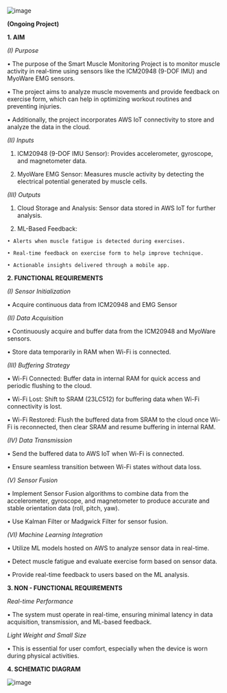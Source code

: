 ![image](https://github.com/user-attachments/assets/c9f50694-41e5-4b65-bc89-ea9a9235157b)


**(Ongoing Project)**




**1. AIM**

_(I) Purpose_

  • The purpose of the Smart Muscle Monitoring Project is to monitor muscle activity in real-time using sensors like the ICM20948 (9-DOF IMU) and MyoWare EMG sensors.
  
  • The project aims to analyze muscle movements and provide feedback on exercise form, which can help in optimizing workout routines and preventing injuries.
  
  • Additionally, the project incorporates AWS IoT connectivity to store and analyze the data in the cloud.


_(II) Inputs_

  1. ICM20948 (9-DOF IMU Sensor): Provides accelerometer, gyroscope, and magnetometer data.
    
  2. MyoWare EMG Sensor: Measures muscle activity by detecting the electrical potential generated by muscle cells.


_(III) Outputs_

  1. Cloud Storage and Analysis: Sensor data stored in AWS IoT for further analysis.
    
  2. ML-Based Feedback:
     
    • Alerts when muscle fatigue is detected during exercises.
  
    • Real-time feedback on exercise form to help improve technique.
    
    • Actionable insights delivered through a mobile app.




**2. FUNCTIONAL REQUIREMENTS**

_(I) Sensor Initialization_

  • Acquire continuous data from ICM20948 and EMG Sensor


_(II) Data Acquisition_

  • Continuously acquire and buffer data from the ICM20948 and MyoWare sensors.
  
  • Store data temporarily in RAM when Wi-Fi is connected.


_(III) Buffering Strategy_

  • Wi-Fi Connected: Buffer data in internal RAM for quick access and periodic flushing to the cloud.
  
  • Wi-Fi Lost: Shift to SRAM (23LC512) for buffering data when Wi-Fi connectivity is lost.
  
  • Wi-Fi Restored: Flush the buffered data from SRAM to the cloud once Wi-Fi is reconnected, then clear SRAM and resume buffering in internal RAM.


_(IV) Data Transmission_

  • Send the buffered data to AWS IoT when Wi-Fi is connected.
  
  • Ensure seamless transition between Wi-Fi states without data loss.


_(V) Sensor Fusion_

  • Implement Sensor Fusion algorithms to combine data from the accelerometer, gyroscope, and magnetometer to produce accurate and stable orientation data (roll, pitch, yaw).
  
  • Use Kalman Filter or Madgwick Filter for sensor fusion.


_(VI) Machine Learning Integration_

  • Utilize ML models hosted on AWS to analyze sensor data in real-time.
  
  • Detect muscle fatigue and evaluate exercise form based on sensor data.
  
  • Provide real-time feedback to users based on the ML analysis.




**3. NON - FUNCTIONAL REQUIREMENTS**


_Real-time Performance_

• The system must operate in real-time, ensuring minimal latency in data acquisition, transmission, and ML-based feedback.


_Light Weight and Small Size_

• This is essential for user comfort, especially when the device is worn during physical activities.




**4. SCHEMATIC DIAGRAM**

![image](https://github.com/user-attachments/assets/b129d03f-13da-4436-a5fd-f8e6e673fc4c)

